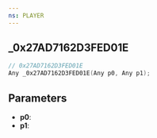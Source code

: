 ```yaml
---
ns: PLAYER
---
```

## _0x27AD7162D3FED01E

```c
// 0x27AD7162D3FED01E
Any _0x27AD7162D3FED01E(Any p0, Any p1);
```

## Parameters
* **p0**:
* **p1**:
